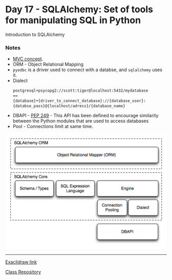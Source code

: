 # Day 17 - SQLAlchemy: Set of tools for manipulating SQL in Python

Introduction to SQLAlchemy

### Notes
- [MVC concept](https://en.wikipedia.org/wiki/Model%E2%80%93view%E2%80%93controller).
- ORM - Object Relational Mapping
- `pyodbc` is a driver used to connect with a databse, and `sqlalchemy` uses it.
- Dialect 
    ```
    postgresql+psycopg2://scott:tiger@localhost:5432/mydatabase
    ==
    {database}+{driver_to_connect_database}://{database_user}:{databse_pass}@{localhost/adress}/{database_name}
    ```
- DBAPI - [PEP 249](https://peps.python.org/pep-0249/) - This API has been defined to encourage similarity between the Python modules that are used to access databases
- Pool - Connections limit at same time.

![](image.png)

-----------------------
[Exaclidraw link](https://app.excalidraw.com/l/8pvW6zbNUnD/3tmGeQYjxeG)

[Class Repository](https://github.com/lvgalvao/data-engineering-roadmap/tree/main/bootcamp/aula17)